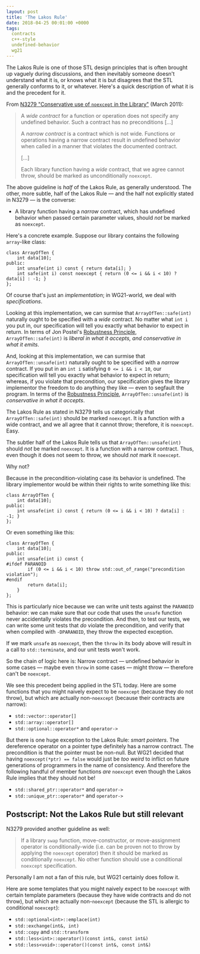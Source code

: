 ```yaml
---
layout: post
title: 'The Lakos Rule'
date: 2018-04-25 00:01:00 +0000
tags:
  contracts
  c++-style
  undefined-behavior
  wg21
---
```


The Lakos Rule is one of those STL design principles that is often brought up vaguely
during discussions, and then inevitably someone doesn't understand what it is, or knows
what it is but disagrees that the STL generally conforms to it, or whatever. Here's
a quick description of what it is and the precedent for it.

From [N3279 "Conservative use of `noexcept` in the Library"](http://www.open-std.org/jtc1/sc22/wg21/docs/papers/2011/n3279.pdf) (March 2011):

> A *wide contract* for a function or operation does not specify any undefined behavior.
> Such a contract has no preconditions [...]
>
> A *narrow contract* is a contract which is not wide. Functions or operations having a narrow contract
> result in undefined behavior when called in a manner that violates the documented contract.
>
> [...]
>
> Each library function having a *wide* contract, that we agree
> cannot throw, should be marked as unconditionally `noexcept`.

The above guideline is _half_ of the Lakos Rule, as generally understood. The other, more subtle, half
of the Lakos Rule — and the half not explicitly stated in N3279 — is the converse:

- A library function having a *narrow* contract, which has undefined behavior when passed certain parameter values,
  should *not* be marked as `noexcept`.

Here's a concrete example. Suppose our library contains the following `array`-like class:

    class ArrayOfTen {
        int data[10];
    public:
        int unsafe(int i) const { return data[i]; }
        int safe(int i) const noexcept { return (0 <= i && i < 10) ? data[i] : -1; }
    };

Of course that's just an *implementation*; in WG21-world, we deal with *specifications*.

Looking at this
implementation, we can surmise that `ArrayOfTen::safe(int)` naturally ought to be specified with a *wide* contract.
No matter what `int i` you put in, our specification will tell you exactly what behavior to expect in return.
In terms of Jon Postel's [Robustness Principle](https://en.wikipedia.org/wiki/Robustness_principle), `ArrayOfTen::safe(int)`
is *liberal in what it accepts, and conservative in what it emits*.

And, looking at this
implementation, we can surmise that `ArrayOfTen::unsafe(int)` naturally ought to be specified with a *narrow* contract.
If you put in an `int i` satisfying `0 <= i && i < 10`, our specification will tell you
exactly what behavior to expect in return; whereas, if you violate that precondition, our specification
gives the library implementor the freedom to do anything they like — even to segfault the program.
In terms of the [Robustness Principle](https://en.wikipedia.org/wiki/Robustness_principle), `ArrayOfTen::unsafe(int)`
is *conservative in what it accepts*.

The Lakos Rule as stated in N3279 tells us categorically that `ArrayOfTen::safe(int)` should be marked `noexcept`.
It is a function with a wide contract, and we all agree that it cannot throw; therefore, it is `noexcept`. Easy.

The subtler half of the Lakos Rule tells us that `ArrayOfTen::unsafe(int)` should *not* be marked `noexcept`.
It is a function with a narrow contract. Thus, even though it does not seem to throw, we should *not* mark it
`noexcept`.

Why not?

Because in the precondition-violating case its behavior is undefined. The library implementor would be within
their rights to write something like this:

    class ArrayOfTen {
        int data[10];
    public:
        int unsafe(int i) const { return (0 <= i && i < 10) ? data[i] : -1; }
    };

Or even something like this:

    class ArrayOfTen {
        int data[10];
    public:
        int unsafe(int i) const {
    #ifdef PARANOID
            if (0 <= i && i < 10) throw std::out_of_range("precondition violation");
    #endif
            return data[i];
        }
    };

This is particularly nice because we can write unit tests against the `PARANOID` behavior: we can make sure
that our code that uses the `unsafe` function never accidentally violates the precondition. And then, to test
our tests, we can write some unit tests that *do* violate the precondition, and verify that when compiled with
`-DPARANOID`, they throw the expected exception.

If we mark `unsafe` as `noexcept`, then the `throw` in its body above will result in a call to `std::terminate`,
and our unit tests won't work.

So the chain of logic here is: Narrow contract — undefined behavior in some cases — maybe even `throw` in some
cases — might throw — therefore can't be `noexcept`.

We see this precedent being applied in the STL today. Here are some functions that you might
naively expect to be `noexcept` (because they do not throw), but which are actually non-`noexcept`
(because their contracts are narrow):

- `std::vector::operator[]`
- `std::array::operator[]`
- `std::optional::operator*` and `operator->`

But there is one huge exception to the Lakos Rule: *smart pointers*. The dereference operator on a
pointer type definitely has a narrow contract. The precondition is that the pointer must be non-null. But
WG21 decided that having `noexcept(*ptr) == false` would just be *too weird* to inflict on
future generations of programmers in the name of consistency.
And therefore the following handful of member functions *are* `noexcept`
even though the Lakos Rule implies that they should not be!

- `std::shared_ptr::operator*` and `operator->`
- `std::unique_ptr::operator*` and `operator->`


## Postscript: Not the Lakos Rule but still relevant

N3279 provided another guideline as well:

> If a library `swap` function, move-constructor, or move-assignment operator is conditionally-wide
> (i.e. can be proven not to throw by applying the `noexcept` operator) then it should be marked as
> conditionally `noexcept`. No other function should use a conditional `noexcept` specification.

Personally I am not a fan of this rule, but WG21 certainly does follow it.

Here are some templates that you might naively expect to be `noexcept` with certain template parameters
(because they have wide contracts and do not throw), but which are actually non-`noexcept`
(because the STL is allergic to conditional `noexcept`):

- `std::optional<int>::emplace(int)`
- `std::exchange(int&, int)`
- `std::copy` and `std::transform`
- `std::less<int>::operator()(const int&, const int&)`
- `std::less<void>::operator()(const int&, const int&)`
